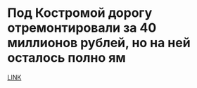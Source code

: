 # Под Костромой дорогу отремонтировали за 40 миллионов рублей, но на ней осталось полно ям



[LINK](https://varlamov.ru/2034052.html)
